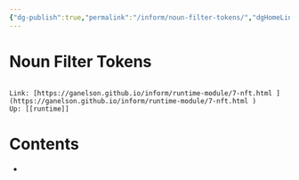 ```yaml
---
{"dg-publish":true,"permalink":"/inform/noun-filter-tokens/","dgHomeLink":true,"dgPassFrontmatter":false}
---
```


# Noun Filter Tokens
```ad-info

Link: [https://ganelson.github.io/inform/runtime-module/7-nft.html ](https://ganelson.github.io/inform/runtime-module/7-nft.html )
Up: [[runtime]]
```

# Contents
- 